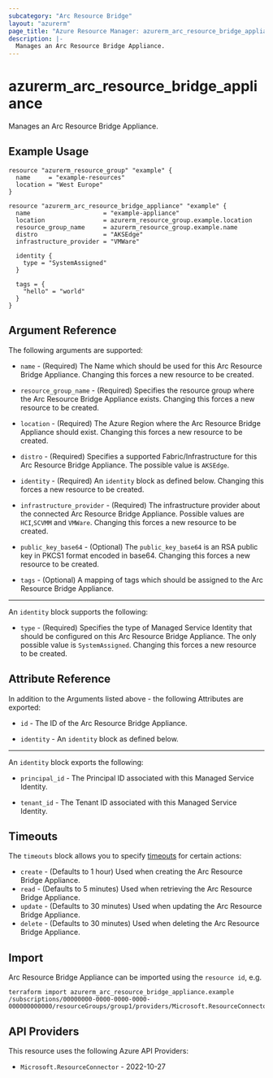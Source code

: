```yaml
---
subcategory: "Arc Resource Bridge"
layout: "azurerm"
page_title: "Azure Resource Manager: azurerm_arc_resource_bridge_appliance"
description: |-
  Manages an Arc Resource Bridge Appliance.
---
```


# azurerm_arc_resource_bridge_appliance

Manages an Arc Resource Bridge Appliance.

## Example Usage

```hcl
resource "azurerm_resource_group" "example" {
  name     = "example-resources"
  location = "West Europe"
}

resource "azurerm_arc_resource_bridge_appliance" "example" {
  name                    = "example-appliance"
  location                = azurerm_resource_group.example.location
  resource_group_name     = azurerm_resource_group.example.name
  distro                  = "AKSEdge"
  infrastructure_provider = "VMWare"

  identity {
    type = "SystemAssigned"
  }

  tags = {
    "hello" = "world"
  }
}
```

## Argument Reference

The following arguments are supported:

* `name` - (Required) The Name which should be used for this Arc Resource Bridge Appliance. Changing this forces a new resource to be created.

* `resource_group_name` - (Required) Specifies the resource group where the Arc Resource Bridge Appliance exists. Changing this forces a new resource to be created.

* `location` - (Required) The Azure Region where the Arc Resource Bridge Appliance should exist. Changing this forces a new resource to be created.

* `distro` - (Required) Specifies a supported Fabric/Infrastructure for this Arc Resource Bridge Appliance. The possible value is `AKSEdge`.

* `identity` - (Required) An `identity` block as defined below. Changing this forces a new resource to be created.

* `infrastructure_provider` - (Required) The infrastructure provider about the connected Arc Resource Bridge Appliance. Possible values are `HCI`,`SCVMM` and `VMWare`. Changing this forces a new resource to be created.

* `public_key_base64` - (Optional) The `public_key_base64` is an RSA public key in PKCS1 format encoded in base64. Changing this forces a new resource to be created.

* `tags` - (Optional) A mapping of tags which should be assigned to the Arc Resource Bridge Appliance.

---

An `identity` block supports the following:

* `type` - (Required) Specifies the type of Managed Service Identity that should be configured on this Arc Resource Bridge Appliance. The only possible value is `SystemAssigned`. Changing this forces a new resource to be created.


## Attribute Reference

In addition to the Arguments listed above - the following Attributes are exported: 

* `id` - The ID of the Arc Resource Bridge Appliance.

* `identity` - An `identity` block as defined below.

---
An `identity` block exports the following:

* `principal_id` - The Principal ID associated with this Managed Service Identity.

* `tenant_id` - The Tenant ID associated with this Managed Service Identity.

## Timeouts

The `timeouts` block allows you to specify [timeouts](https://developer.hashicorp.com/terraform/language/resources/configure#define-operation-timeouts) for certain actions:

* `create` - (Defaults to 1 hour) Used when creating the Arc Resource Bridge Appliance.
* `read` - (Defaults to 5 minutes) Used when retrieving the Arc Resource Bridge Appliance.
* `update` - (Defaults to 30 minutes) Used when updating the Arc Resource Bridge Appliance.
* `delete` - (Defaults to 30 minutes) Used when deleting the Arc Resource Bridge Appliance.

## Import

Arc Resource Bridge Appliance can be imported using the `resource id`, e.g.

```shell
terraform import azurerm_arc_resource_bridge_appliance.example /subscriptions/00000000-0000-0000-0000-000000000000/resourceGroups/group1/providers/Microsoft.ResourceConnector/appliances/appliancesExample
```

## API Providers
<!-- This section is generated, changes will be overwritten -->
This resource uses the following Azure API Providers:

* `Microsoft.ResourceConnector` - 2022-10-27
